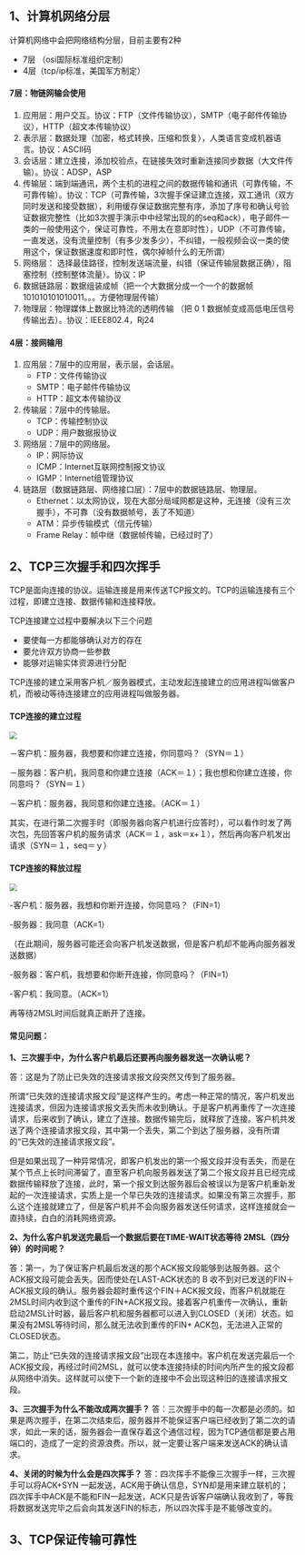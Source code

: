 ## 1、计算机网络分层



计算机网络中会把网络结构分层，目前主要有2种

* 7层 （osi国际标准组织定制）
* 4层（tcp/ip标准，美国军方制定）

#### 7层：物链网输会使用

1. 应用层：用户交互。协议：FTP（文件传输协议），SMTP（电子邮件传输协议），HTTP（超文本传输协议）
2. 表示层：数据处理（加密，格式转换，压缩和恢复），人类语言变成机器语言。协议：ASCII码       
3. 会话层：建立连接，添加校验点，在链接失效时重新连接同步数据（大文件传输）。协议：ADSP，ASP
4. 传输层：端到端通讯，两个主机的进程之间的数据传输和通讯（可靠传输，不可靠传输）。协议：TCP（可靠传输，3次握手保证建立连接，双工通讯（双方同时发送和接受数据），利用缓存保证数据完整有序，添加了序号和确认号验证数据完整性（比如3次握手演示中中经常出现的的seq和ack），电子邮件一类的一般使用这个，保证可靠性，不用太在意即时性），UDP（不可靠传输，一直发送，没有流量控制（有多少发多少），不纠错，一般视频会议一类的使用这个，保证数据速度和即时性，偶尔掉帧什么的无所谓）
5. 网络层： 选择最佳路径，控制发送端流量，纠错（保证传输层数据正确），阻塞控制（控制整体流量）。协议：IP
6. 数据链路层：数据组装成帧（把一个大数据分成一个一个的数据帧101010101010011。。。方便物理层传输）
7. 物理层：物理媒体上数据比特流的透明传输 （把 0 1 数据帧变成高低电压信号传输出去）。协议：IEEE802.4，Rj24

#### 4层：接网输用

1. 应用层：7层中的应用层，表示层，会话层。
   - FTP：文件传输协议
   - SMTP：电子邮件传输协议
   - HTTP：超文本传输协议
2. 传输层：7层中的传输层。
   - TCP：传输控制协议
   - UDP：用户数据报协议
3. 网络层：7层中的网络层。
   - IP：网际协议
   - ICMP：Internet互联网控制报文协议
   - IGMP：Internet组管理协议
4. 链路层（数据链路层、网络接口层）：7层中的数据链路层、物理层。
   - Ethernet：以太网协议，现在大部分局域网都是这种，无连接（没有三次握手），不可靠（没有数据帧号，丢了不知道）
   - ATM：异步传输模式（信元传输）
   - Frame Relay：帧中继（数据帧传输，已经过时了）

## 2、TCP三次握手和四次挥手

TCP是面向连接的协议。运输连接是用来传送TCP报文的。TCP的运输连接有三个过程，即建立连接、数据传输和连接释放。

TCP连接建立过程中要解决以下三个问题

* 要使每一方都能够确认对方的存在
* 要允许双方协商一些参数
* 能够对运输实体资源进行分配

TCP连接的建立采用客户机／服务器模式，主动发起连接建立的应用进程叫做客户机，而被动等待连接建立的应用进程叫做服务器。

#### TCP连接的建立过程

<img src="D:\workkkkkkkk\资料\LearningNotes-master\Network\三次握手.png" style="zoom:80%;" />

－客户机：服务器，我想要和你建立连接，你同意吗？（SYN＝１）

－服务器：客户机，我同意和你建立连接（ACK＝１）；我也想和你建立连接，你同意吗？（SYN＝１）

－客户机：服务器，我同意和你建立连接。（ACK＝１）

其实，在进行第二次握手时（即服务器向客户机进行应答时），可以看作时发了两次包，先回答客户机的服务请求（ACK＝１，ask＝x+１），然后再向客户机发出请求（SYN＝１，seq＝ｙ）



#### TCP连接的释放过程

<img src="D:\workkkkkkkk\资料\LearningNotes-master\Network\四次挥手.png" style="zoom:80%;" />

-客户机：服务器，我想和你断开连接，你同意吗？（FIN=1）

-服务器：我同意（ACK=1）

（在此期间，服务器可能还会向客户机发送数据，但是客户机却不能再向服务器发送数据）

-服务器：客户机，我想要和你断开连接，你同意吗？（FIN=1）

-客户机：我同意。（ACK=1）

再等待2MSL时间后就真正断开了连接。



#### 常见问题：

**1、三次握手中，为什么客户机最后还要再向服务器发送一次确认呢？**

答：这是为了防止已失效的连接请求报文段突然又传到了服务器。

所谓“已失效的连接请求报文段”是这样产生的。考虑一种正常的情况，客户机发出连接请求，但因为连接请求报文丢失而未收到确认。于是客户机再重传了一次连接请求，后来收到了确认，建立了连接。数据传输完后，就释放了连接。客户机共发送了两个连接请求报文段，其中第一个丢失，第二个到达了服务器，没有所谓的“已失效的连接请求报文段”。

但是如果出现了一种异常情况，即客户机发出的第一个报文段并没有丢失，而是在某个节点上长时间滞留了，直至客户机向服务器发送了第二个报文段并且已经完成数据传输释放了连接，此时，第一个报文到达服务器后会被误以为是客户机重新发起的一次连接请求，实质上是一个早已失效的连接请求。如果没有第三次握手，那么这个连接就建立了，但是客户机并不会向服务器发送任何请求，这样连接就会一直持续，白白的消耗网络资源。

**2、为什么客户机发送完最后一个数据后要在TIME-WAIT状态等待 2MSL（四分钟）的时间呢？**

答：第一，为了保证客户机最后发送的那个ACK报文段能够到达服务器。这个ACK报文段可能会丢失。因而使处在LAST-ACK状态的 B 收不到对已发送的FIN＋ACK报文段的确认。服务器会超时重传这个FIN＋ACK报文段，而客户机就能在2MSL时间内收到这个重传的FIN+ACK报文段。接着客户机重传一次确认，重新启动2MSL计时器，最后客户机和服务器都可以进入到CLOSED（关闭）状态。如果没有2MSL等待时间，那么就无法收到重传的FIN+ ACK包，无法进入正常的CLOSED状态。

第二，防止“已失效的连接请求报文段”出现在本连接中。客户机在发送完最后一个ACK报文段，再经过时间2MSL，就可以使本连接持续的时间内所产生的报文段都从网络中消失。这样就可以使下一个新的连接中不会出现这种旧的连接请求报文段。

**3、三次握手为什么不能改成两次握手？**
答：三次握手中的每一次都是必须的。如果是两次握手，在第二次结束后，服务器并不能保证客户端已经收到了第二次的请求，如此一来的话，服务器会一直保存着这个通信过程，因为TCP通信都是要占用端口的，造成了一定的资源浪费。所以，就一定要让客户端来发送ACK的确认请求。

**4、关闭的时候为什么会是四次挥手？**
答：四次挥手不能像三次握手一样，三次握手可以将ACK+SYN 一起发送，ACK用于确认信息，SYN却是用来建立联机的；四次挥手中ACK是不能和FIN一起发送，ACK只是告诉客户端确认我收到了，等我将数据发送完毕之后会向其发送FIN的标志，所以四次挥手是不能够改变的。



## 3、TCP保证传输可靠性


